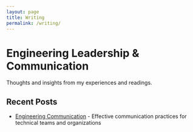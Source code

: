 ```yaml
---
layout: page
title: Writing
permalink: /writing/
---
```


# Engineering Leadership & Communication

Thoughts and insights from my experiences and readings.

## Recent Posts

- [Engineering Communication](/writing/communication/) - Effective communication practices for technical teams and organizations
